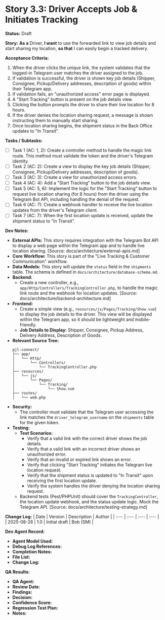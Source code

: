 # Story 3.3: Driver Accepts Job & Initiates Tracking

**Status:** Draft

**Story:**
**As a** Driver,
**I want** to use the forwarded link to view job details and start sharing my location,
**so that** I can easily begin a tracked delivery.

**Acceptance Criteria:**
1.  When the driver clicks the unique link, the system validates that the logged-in Telegram user matches the driver assigned to the job.
2.  If validation is successful, the driver is shown key job details (Shipper, Consignee, Pickup/Delivery addresses, description of goods) within their Telegram app.
3.  If validation fails, an "unauthorized access" error page is displayed.
4.  A "Start Tracking" button is present on the job details view.
5.  Clicking the button prompts the driver to share their live location for 8 hours.
6.  If the driver denies the location sharing request, a message is shown instructing them to manually start sharing.
7.  Once location sharing begins, the shipment status in the Back Office updates to "In Transit".

**Tasks / Subtasks:**
- [ ] Task 1 (AC: 1, 2): Create a controller method to handle the magic link route. This method must validate the token and the driver's Telegram identity.
- [ ] Task 2 (AC: 2): Create a view to display the key job details (Shipper, Consignee, Pickup/Delivery addresses, description of goods).
- [ ] Task 3 (AC: 3): Create a view for unauthorized access errors.
- [ ] Task 4 (AC: 4): Add a "Start Tracking" button to the job details view.
- [ ] Task 5 (AC: 5, 6): Implement the logic for the "Start Tracking" button to request live location sharing (for 8 hours) from the driver using the Telegram Bot API, including handling the denial of the request.
- [ ] Task 6 (AC: 7): Create a webhook handler to receive the live location updates from the driver's Telegram client.
- [ ] Task 7 (AC: 7): When the first location update is received, update the shipment status to "In Transit".

**Dev Notes:**
*   **External APIs:** This story requires integration with the Telegram Bot API to display a web page within the Telegram app and to handle live location sharing. [Source: docs/architecture/external-apis.md]
*   **Core Workflow:** This story is part of the "Live Tracking & Customer Communication" workflow.
*   **Data Models:** This story will update the `status` field in the `shipments` table. The schema is defined in `docs/architecture/database-schema.md`.
*   **Backend:**
    *   Create a new controller, e.g., `app/Http/Controllers/TrackingController.php`, to handle the magic link route and the webhook for location updates. [Source: docs/architecture/backend-architecture.md]
*   **Frontend:**
    *   Create a simple view (e.g., `resources/js/Pages/Tracking/Show.vue`) to display the job details to the driver. This view will be displayed within the Telegram app, so it should be lightweight and mobile-friendly.
    *   **Job Details to Display:** Shipper, Consignee, Pickup Address, Delivery Address, Description of Goods.
*   **Relevant Source Tree:**
    ```
    pjl-connect/
    ├── app/
    │   └── Http/
    │       └── Controllers/
    │           └── TrackingController.php
    ├── resources/
    │   └── js/
    │       └── Pages/
    │           └── Tracking/
    │               └── Show.vue
    ├── routes/
    │   └── web.php
    ```
*   **Security:**
    *   The controller must validate that the Telegram user accessing the link matches the `driver_telegram_username` on the `shipments` table for the given token.
*   **Testing:**
    *   **Test Scenarios:**
        *   Verify that a valid link with the correct driver shows the job details.
        *   Verify that a valid link with an incorrect driver shows an unauthorized error.
        *   Verify that an invalid or expired link shows an error.
        *   Verify that clicking "Start Tracking" initiates the Telegram live location request.
        *   Verify that the shipment status is updated to "In Transit" upon receiving the first location update.
        *   Verify the system handles the driver denying the location sharing request.
    *   Backend tests (Pest/PHPUnit) should cover the `TrackingController`, the location update webhook, and the status update logic. Mock the Telegram API. [Source: docs/architecture/testing-strategy.md]

**Change Log:**
| Date | Version | Description | Author |
| :--- | :--- | :--- | :--- |
| 2025-08-28 | 1.0 | Initial draft | Bob (SM) |

**Dev Agent Record:**
*   **Agent Model Used:**
*   **Debug Log References:**
*   **Completion Notes:**
*   **File List:**
*   **Change Log:**

**QA Results:**
*   **QA Agent:**
*   **Review Date:**
*   **Findings:**
*   **Decision:**
*   **Confidence Score:**
*   **Regression Test Plan:**
*   **Notes:**